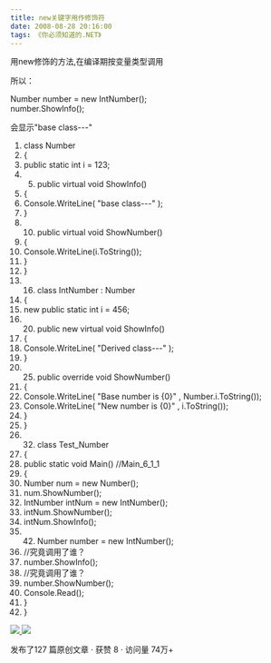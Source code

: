 ```yaml
---
title: new关键字用作修饰符
date: 2008-08-28 20:16:00
tags: 《你必须知道的.NET》
---
```

用new修饰的方法,在编译期按变量类型调用

所以：

Number number = new IntNumber();  
number.ShowInfo();

会显示"base class---"

  1. class  Number 
  2. { 
  3. public  static  int  i = 123; 
  4.   5. public  virtual  void  ShowInfo() 
  6. { 
  7. Console.WriteLine(  "base class---"  ); 
  8. } 
  9.   10. public  virtual  void  ShowNumber() 
  11. { 
  12. Console.WriteLine(i.ToString()); 
  13. } 
  14. } 
  15.   16. class  IntNumber : Number 
  17. { 
  18. new  public  static  int  i = 456; 
  19.   20. public  new  virtual  void  ShowInfo() 
  21. { 
  22. Console.WriteLine(  "Derived class---"  ); 
  23. } 
  24.   25. public  override  void  ShowNumber() 
  26. { 
  27. Console.WriteLine(  "Base number is {0}"  , Number.i.ToString()); 
  28. Console.WriteLine(  "New number is {0}"  , i.ToString()); 
  29. } 
  30. } 
  31.   32. class  Test_Number 
  33. { 
  34. public  static  void  Main()  //Main_6_1_1 
  35. { 
  36. Number num =  new  Number(); 
  37. num.ShowNumber(); 
  38. IntNumber intNum =  new  IntNumber(); 
  39. intNum.ShowNumber(); 
  40. intNum.ShowInfo(); 
  41.   42. Number number =  new  IntNumber(); 
  43. //究竟调用了谁？ 
  44. number.ShowInfo(); 
  45. //究竟调用了谁？ 
  46. number.ShowNumber(); 
  47. Console.Read(); 
  48. } 
  49. } 



[ ![](https://profile.csdnimg.cn/5/2/5/3_cuipengfei1)
![](https://g.csdnimg.cn/static/user-reg-year/1x/11.png)
](https://blog.csdn.net/cuipengfei1)



发布了127 篇原创文章  ·  获赞 8  ·  访问量 74万+

